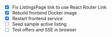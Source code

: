 - [x] Fix ListingsPage link to use React Router Link
- [x] Rebuild frontend Docker image
- [x] Restart frontend service
- [ ] Seed sample active listing
- [ ] Test offers and SSE in browser

